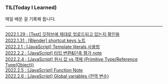### TIL(Today I Learned)

매일 배운 걸 기록해 둡니다.</center>

---
[2022.1.29 : [Test] 깃허브에 제대로 업로드되고 있는지 확인용](https://pearjam.tistory.com/3) <br>
[2022.1.31 : [Blender] shortcut keys 노트](https://pearjam.tistory.com/4) <br>
[2022.2.1 : [JavaScript] Template literals 사용법](https://pearjam.tistory.com/5) <br>
[2022.2.2 : [JavaScript] 타입 변환&단축 평가 note](https://pearjam.tistory.com/6) <br>
[2022.2.4 : [JavaScript] 원시 값 vs 객체 (Primitive Type/Reference Type(Object))](https://pearjam.tistory.com/7) <br>
[2022.2.5 : [JavaScript] Function Note](https://pearjam.tistory.com/8) <br>
[2022.2.6 : [JavaScript] Global variables (전역 변수)](https://pearjam.tistory.com/9) <br>
